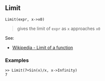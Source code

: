 ## Limit

```
Limit(expr, x->x0)
```

> gives the limit of `expr` as `x` approaches `x0`


See:  
* [Wikipedia - Limit of a function](https://en.wikipedia.org/wiki/Limit_of_a_function)

### Examples 

```
>> Limit(7+Sin(x)/x, x->Infinity)
7
```
